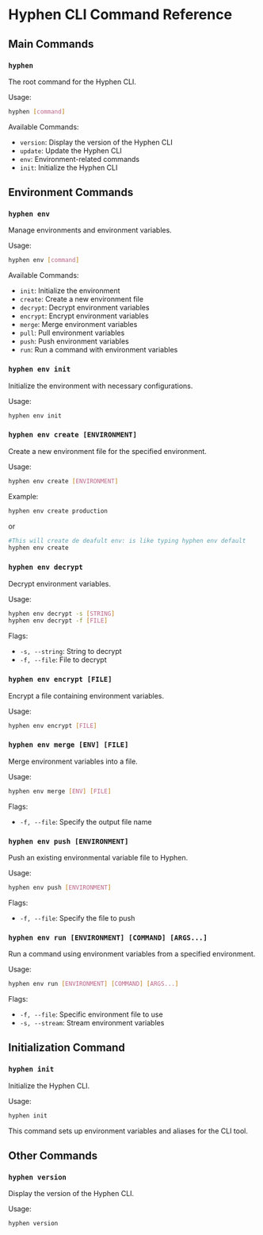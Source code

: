 # Hyphen CLI Command Reference

## Main Commands

### `hyphen`

The root command for the Hyphen CLI.

Usage:
```bash
hyphen [command]
```

Available Commands:
- `version`: Display the version of the Hyphen CLI
- `update`: Update the Hyphen CLI
- `env`: Environment-related commands
- `init`: Initialize the Hyphen CLI

## Environment Commands

### `hyphen env`

Manage environments and environment variables.

Usage:
```bash
hyphen env [command]
```


Available Commands:
- `init`: Initialize the environment
- `create`: Create a new environment file
- `decrypt`: Decrypt environment variables
- `encrypt`: Encrypt environment variables
- `merge`: Merge environment variables
- `pull`: Pull environment variables
- `push`: Push environment variables
- `run`: Run a command with environment variables

### `hyphen env init`

Initialize the environment with necessary configurations.

Usage:
```bash
hyphen env init
```


### `hyphen env create [ENVIRONMENT]`

Create a new environment file for the specified environment.

Usage:
```bash
hyphen env create [ENVIRONMENT]
```
Example:
```bash
hyphen env create production
```
or 
```bash
#This will create de deafult env: is like typing hyphen env default 
hyphen env create 
```

### `hyphen env decrypt`

Decrypt environment variables.

Usage:
```bash
hyphen env decrypt -s [STRING]
hyphen env decrypt -f [FILE]
```
Flags:
- `-s, --string`: String to decrypt
- `-f, --file`: File to decrypt

### `hyphen env encrypt [FILE]`

Encrypt a file containing environment variables.

Usage:
```bash
hyphen env encrypt [FILE]
```


### `hyphen env merge [ENV] [FILE]`

Merge environment variables into a file.

Usage:
```bash
hyphen env merge [ENV] [FILE]
```

Flags:
- `-f, --file`: Specify the output file name

### `hyphen env push [ENVIRONMENT]`

Push an existing environmental variable file to Hyphen.

Usage:
```bash
hyphen env push [ENVIRONMENT]
```
Flags:
- `-f, --file`: Specify the file to push

### `hyphen env run [ENVIRONMENT] [COMMAND] [ARGS...]`

Run a command using environment variables from a specified environment.

Usage:
```bash
hyphen env run [ENVIRONMENT] [COMMAND] [ARGS...]
```
Flags:
- `-f, --file`: Specific environment file to use
- `-s, --stream`: Stream environment variables

## Initialization Command

### `hyphen init`

Initialize the Hyphen CLI.

Usage:
```bash
hyphen init
```

This command sets up environment variables and aliases for the CLI tool.

## Other Commands

### `hyphen version`

Display the version of the Hyphen CLI.

Usage:
```bash
hyphen version
```
